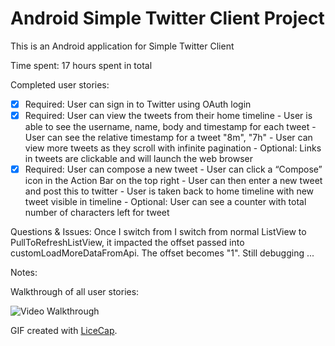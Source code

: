 # Android Simple Twitter Client Project 

This is an Android application for Simple Twitter Client

Time spent: 17 hours spent in total

Completed user stories:

 * [x] Required: User can sign in to Twitter using OAuth login
 * [x] Required: User can view the tweets from their home timeline
       - User is able to see the username, name, body and timestamp for each tweet
       - User can see the relative timestamp for a tweet "8m", "7h"
       - User can view more tweets as they scroll with infinite pagination
       - Optional: Links in tweets are clickable and will launch the web browser 
 * [x] Required: User can compose a new tweet
       - User can click a “Compose” icon in the Action Bar on the top right
       - User can then enter a new tweet and post this to twitter
       - User is taken back to home timeline with new tweet visible in timeline
       - Optional: User can see a counter with total number of characters left for tweet

Questions & Issues:
Once I switch from I switch from normal ListView to PullToRefreshListView, it impacted
 the offset passed into customLoadMoreDataFromApi. The offset becomes "1". Still debugging ...

Notes:

Walkthrough of all user stories:

![Video Walkthrough](SimpleTwitterClient.gif)

GIF created with [LiceCap](http://www.cockos.com/licecap/).
